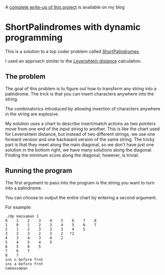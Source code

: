 A [complete write-up of this project](http://www.trevorsimonton.com/blog/2016/02/13/variation-of-the-edit-distance-problem.html) is available on my blog

# ShortPalindromes with dynamic programming

This is a solution to a top coder problem called [ShortPalindromes](https://arena.topcoder.com/#/u/practiceCode/1292/1736/1861/2/1292).

I used an approach similar to the [Levenshtein distance](http://www.trevorsimonton.com/projects/cs/depth-articles/2015/12/06/dynamic-programming-levenshtien-distance.html) calculation.

## The problem
The goal of this problem is to figure out how to transform any string into a palindrome. The trick is that you can insert characters anywhere into the string.

The combinatorics introduced by allowing insertion of characters anywhere in the string are explosive.

My solution uses a chart to describe insert/match actions as two pointers move from one end of the input string to another. This is like the chart used for Levenshtein distance, but instead of two different strings, we use one forward version and one backward version of the same string. The tricky part is that they meet along the main diagonal, so we don't have just one solution in the bottom right, we have many solutions along the diagonal. Finding the minimum score along the diagonal, however, is trivial.

## Running the program
The first argument to pass into the program is the string you want to turn into a palindrome. 

You can choose to output the entire chart by entering a second argument.

For example:
```
./dp massaman 1
0    1    2    3    4    5    6    7    8
1    0    1    2    3    4    5    6    7
2    1    2    3    2    3    4    5
3    2    3    2    3    2   *2
4    3    4    3    4    2
5    4    5    4    5
6    5    6    5
7    6    7
8    7
ins n before frnt
ins a before frnt
namassaman
```

